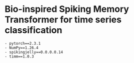 # Bio-inspired Spiking Memory Transformer for time series classification

```
- pytorch==2.3.1
- NumPy==1.26.4
- spikingjelly==0.0.0.0.14
- timm==1.0.3
```
